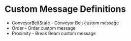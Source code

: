 # Custom Message Definitions
  - ConveyorBeltState - Conveyor Belt custom message
  - Order - Order custom message
  - Proximity - Break Beam custom message